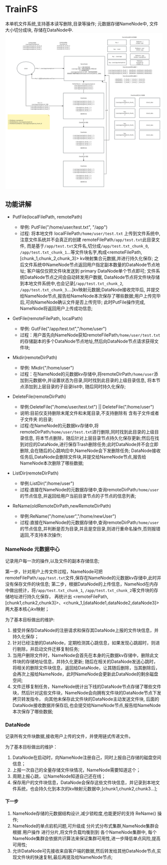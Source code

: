 # TrainFS

本单机文件系统,支持基本读写删除,目录等操作; 元数据存储NameNode中, 文件大小切分成块, 存储在DataNode中.
![TrainFS-Put流程题](docs/TrainFS-Put.png)

## 功能讲解

- PutFile(localFilePath, remotePath)
    - 举例: PutFile("/home/user/test.txt", "/app")
    - 过程: 将本地文件 localFilePath`/home/user/test.txt` 上传到文件系统中,注意文件系统并不会真正的创建 remoteFilePath`/app/test.txt`此目录文件,
      而是基于`/app/test.txt`文件名,切分成`/app/test.txt_chunk_0`, `/app/test.txt_chunk_1`...等文件块名字,构成<remoteFilePath,[chunk_1,chunk_2,chunk_3]>
      kv映射集合元数据,并进行持久化保存; 之后文件系统中NameNode节点返回用户指定副本数量的DataNode节点地址; 客户端仅仅把文件块发送到 primary DataNode单个节点即可;
      文件系统DataNode节点之间会自动转发用户数据,
      DataNode节点将文件块存储到本地文件系统中,也会记录[`/app/test.txt_chunk_2`, `/app/test.txt_chunk_3`....]kv映射元数据;DataNode接收完毕后,
      并提交给NameNode节点,报告给NameNode本次保存了哪些数据;用户上传完毕后,可向NameNode确认文件是否上传完毕; 此时PutFile操作完成, NameNode将返回用户上传成功信息;

- GetFile(remoteFilePath, localPath)
    - 举例: GutFile("/app/test.txt","/home/user")
    - 过程：用户首先向NameNode获知remoteFilePath`/home/user/test.txt`的存储副本的多个DataNode节点地址,然后向DataNode节点请求获得文件块;
- Mkdir(remoteDirPath)
    - 举例: Mkdir("/home/user")
    - 过程：在NameNode的元数据kv存储中,将remoteDirPath`/home/user`添加到元数据中,并设置状态为目录,同时找到此目录的上级目录信息,
      将本节点添加到上层目录的子目录list中, 随后同时持久化保存;
- DeleteFile(remoteDirPath)
    - 举例:DeleteFile("/home/user/test.txt") || DeleteFile("/home/user")
    - 说明:目前仅支持删除末尾文件和末尾目录,不支持删除有 含有子文件或者子文件夹 的目录;
    - 过程:在NameNode的元数据kv存储中,将remoteDirPath`/home/user/test.txt`进行删除,同时找到此目录的上级目录信息,
      将本节点删除，随后针对上层目录节点持久化保存更新;然后在找到对应的DataNode,进行保存Trash删除任务;此时DataNode并不会立即删除,会在随后的心跳响应中,NameNode会下发删除任务;
      DataNode接收任务后,DataNode会删除文件块,并提交给NameNode节点,报告给NameNode本次删除了哪些数据;
- ListDir(remoteDirPath)
    - 举例:ListDir("/home/user")
    - 过程:直接在NameNode的元数据存储中,查询remoteDirPath`/home/user`的节点信息,并返回给用户当前目录节点的子节点的信息列表;
- ReName(oldRemoteDirPath,newRemoteDirPath)
    - 举例:ReName("/home/user","/home/newUser")
    - 过程:直接在NameNode的元数据存储中,查询remoteDirPath`/home/user`的节点信息,并判断是否为目录,并且是空目录,则进行重命名操作,否则报错返回,不支持本次操作;

### NameNode 元数据中心
记录用户每一次的操作,以及文件的副本存储信息;

第一步，针对用户上传文件过程，NameNode可把 remoteFilePath`/app/test.txt`文件,保存在NameNode的元数据kv存储中,此时并没有保存文件的块信息;
第二步，根据DataNode的上传信息，NameNod在内存中做出统计，将`/app/test.txt_chunk_1`, `/app/test.txt_chunk_2`等文件块的存储地址进行持久化保存，
再统计出 <remoteFilePath,[chunk1,chunk2,chunk3]>、<chunk_1,[dataNode1,dataNode2,dataNode3]> 两大基本核心kv映射；

为了基本目标做出的维护:

1. 接受并保存DataNode的注册请求和保存其DataNode上报的文件块信息，并持久化保存；
2. 针对已经注册的DataNode，定期检测其心跳信息，如果发现心跳超时，则进行剔除，并启动文件迁移复制任务;
3. 当用户删除文件时，NameNode会首先在本身的元数据kv存储中，删除此文件块的存储地址信息，并持久化更新; 随后在相关的DataNode发送心跳时，
   将相关的删除文件块信息，返回给DataNode，让其随后删除，当其删除后，会再次上报给NameNode，此时NameNode会更新此DataNode的剩余磁盘空间;
4. 文件迁移复制任务，NameNode统计出下线的DataNode节点存储了哪些文件块，然后针对这些文件块，NameNode会向拥有文件块的DataNode节点下发拷贝转发指令，
    向其他未保存此文件块的DataNode主动发送文件块, 后面的DataNode接收数据并保存后,也会提交给NameNode节点,报告给NameNode本次保存了哪些数据;

### DataNode
记录所有文件块数据,接收用户上传的文件，并使用链式传递文件。


为了基本目标做出的维护：
1. DataNode在启动时，向NameNode注册自己，同时上报自己存储的磁盘空间信息；
2. 上报一次自己的全量存储文件块情况，NameNode需要知道这个；
3. 周期上报心跳，让NameNode知道自己还在线；
4. 保存用户的文件块信息，DataNode会保存这些文件块信息，并记录到本地文件系统，也会持久化到本次的kv映射元数据中,[chunk1,chunk2,chunk3...];


#### 下一步
1. NameNode存储的元数据结构设计,减少锁粒度,也能更好的支持 ReName() 操作;
2. NameNode的单点宕机问题,可升级成 分片式分布式集群,NameNode集群会根据 用户操作 进行分片,将文件负载均衡到到 各个NameNode集群中,
每个NameNode集群会依据共识算法来保证集群可用性,进一步降低单点风险,提高可用性;
3. 允许DataNode可先接收来自客户端的数据,然后转发给其他DataNode节点,实现文件块的快速复制,最后再提及给NameNode节点;
